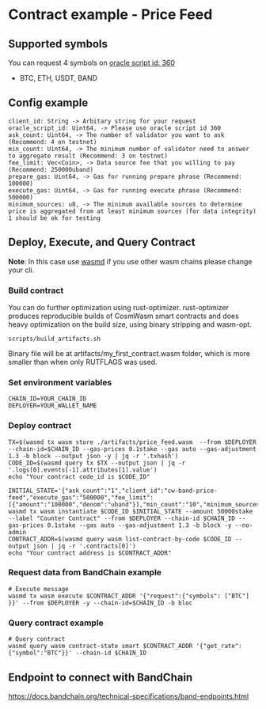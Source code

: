 # Contract example - Price Feed

## Supported symbols

You can request 4 symbols on [oracle script id: 360](https://laozi-testnet6.cosmoscan.io/oracle-script/360)

- BTC, ETH, USDT, BAND

## Config example

```
client_id: String -> Arbitary string for your request
oracle_script_id: Uint64, -> Please use oracle script id 360
ask_count: Uint64, -> The number of validator you want to ask (Recommend: 4 on testnet)
min_count: Uint64, -> The minimum number of validator need to answer to aggregate result (Recommend: 3 on testnet)
fee_limit: Vec<Coin>, -> Data source fee that you willing to pay (Recommend: 250000uband)
prepare_gas: Uint64, -> Gas for running prepare phrase (Recommend: 100000)
execute_gas: Uint64, -> Gas for running execute phrase (Recommend: 500000)
minimum_sources: u8, -> The minimum available sources to determine price is aggregated from at least minimum sources (for data integrity) 1 should be ok for testing
```


## Deploy, Execute, and Query Contract
**Note**: In this case use [wasmd](https://github.com/CosmWasm/wasmd) if you use other wasm chains please change your cli.

### Build contract
You can do further optimization using rust-optimizer. rust-optimizer produces reproducible builds of CosmWasm smart contracts and does heavy optimization on the build size, using binary stripping and wasm-opt.
```
scripts/build_artifacts.sh
```
Binary file will be at artifacts/my_first_contract.wasm folder, which is more smaller than when only RUTFLAGS was used.

### Set environment variables
```
CHAIN_ID=YOUR_CHAIN_ID
DEPLOYER=YOUR_WALLET_NAME
```

### Deploy contract

```
TX=$(wasmd tx wasm store ./artifacts/price_feed.wasm  --from $DEPLOYER --chain-id=$CHAIN_ID --gas-prices 0.1stake --gas auto --gas-adjustment 1.3 -b block --output json -y | jq -r '.txhash')
CODE_ID=$(wasmd query tx $TX --output json | jq -r '.logs[0].events[-1].attributes[1].value')
echo "Your contract code_id is $CODE_ID"

INITIAL_STATE='{"ask_count":"1","client_id":"cw-band-price-feed","execute_gas":"500000","fee_limit":[{"amount":"100000","denom":"uband"}],"min_count":"10","minimum_sources":"16","oracle_script_id":"360","prepare_gas":"100000"}'
wasmd tx wasm instantiate $CODE_ID $INITIAL_STATE --amount 50000stake  --label "Counter Contract" --from $DEPLOYER --chain-id $CHAIN_ID --gas-prices 0.1stake --gas auto --gas-adjustment 1.3 -b block -y --no-admin
CONTRACT_ADDR=$(wasmd query wasm list-contract-by-code $CODE_ID --output json | jq -r '.contracts[0]')
echo "Your contract address is $CONTRACT_ADDR"
```

### Request data from BandChain example
```
# Execute message
wasmd tx wasm execute $CONTRACT_ADDR '{"request":{"symbols": ["BTC"] }}' --from $DEPLOYER -y --chain-id=$CHAIN_ID -b bloc
```

### Query contract example
```
# Query contract
wasmd query wasm contract-state smart $CONTRACT_ADDR '{"get_rate":{"symbol":"BTC"}}' --chain-id $CHAIN_ID
```

## Endpoint to connect with BandChain

https://docs.bandchain.org/technical-specifications/band-endpoints.html
